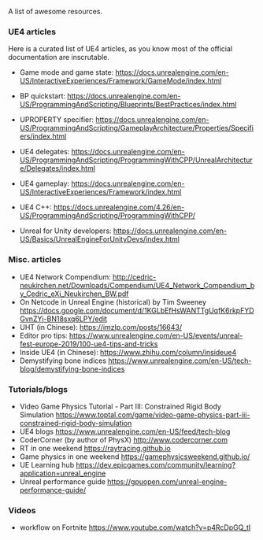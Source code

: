 A list of awesome resources.

### UE4 articles

Here is a curated list of UE4 articles, as you know most of the official documentation are inscrutable.

*  Game mode and game state: https://docs.unrealengine.com/en-US/InteractiveExperiences/Framework/GameMode/index.html

*  BP quickstart: https://docs.unrealengine.com/en-US/ProgrammingAndScripting/Blueprints/BestPractices/index.html

*  UPROPERTY specifier: https://docs.unrealengine.com/en-US/ProgrammingAndScripting/GameplayArchitecture/Properties/Specifiers/index.html

*  UE4 delegates: https://docs.unrealengine.com/en-US/ProgrammingAndScripting/ProgrammingWithCPP/UnrealArchitecture/Delegates/index.html

*  UE4 gameplay: https://docs.unrealengine.com/en-US/InteractiveExperiences/Framework/index.html

*  UE4 C++: https://docs.unrealengine.com/4.26/en-US/ProgrammingAndScripting/ProgrammingWithCPP/

*  Unreal for Unity developers: https://docs.unrealengine.com/en-US/Basics/UnrealEngineForUnityDevs/index.html



### Misc. articles
*  UE4 Network Compendium: http://cedric-neukirchen.net/Downloads/Compendium/UE4_Network_Compendium_by_Cedric_eXi_Neukirchen_BW.pdf
*  On Netcode in Unreal Engine (historical) by Tim Sweeney https://docs.google.com/document/d/1KGLbEfHsWANTTgUqfK6rkpFYDGvnZYj-BN18sxq6LPY/edit
*  UHT (in Chinese): https://imzlp.com/posts/16643/
*  Editor pro tips: https://www.unrealengine.com/en-US/events/unreal-fest-europe-2019/100-ue4-tips-and-tricks
* Inside UE4 (in Chinese): https://www.zhihu.com/column/insideue4 
* Demystifying bone indices https://www.unrealengine.com/en-US/tech-blog/demystifying-bone-indices



### Tutorials/blogs

*   Video Game Physics Tutorial - Part III: Constrained Rigid Body Simulation https://www.toptal.com/game/video-game-physics-part-iii-constrained-rigid-body-simulation
*   UE4 blogs https://www.unrealengine.com/en-US/feed/tech-blog
*   CoderCorner (by author of PhysX)  http://www.codercorner.com
*   RT in one weekend https://raytracing.github.io
*   Game physics in one weekend https://gamephysicsweekend.github.io/
*   UE Learning hub https://dev.epicgames.com/community/learning?application=unreal_engine
*   Unreal performance guide https://gpuopen.com/unreal-engine-performance-guide/

### Videos

*   workflow on Fortnite  https://www.youtube.com/watch?v=p4RcDpGQ_tI 